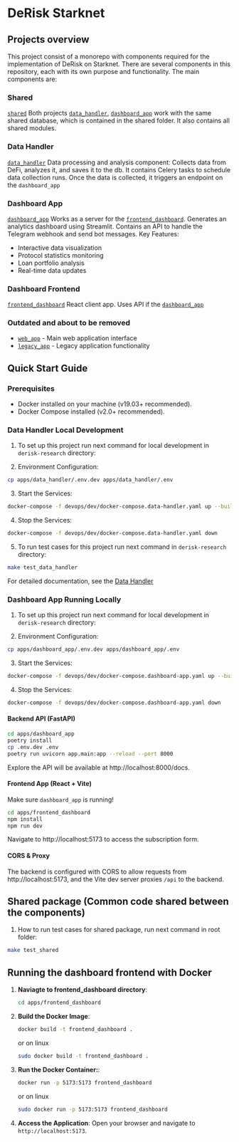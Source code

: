 # DeRisk Starknet

## Projects overview
This project consist of a monorepo with components required for the implementation of DeRisk on Starknet.
There are several components in this repository, each with its own purpose and functionality. The main components are:

### Shared
[`shared`](./apps/shared/README.md)
Both projects [`data_handler`](./apps/data_handler/README.md), [`dashboard_app`](./apps/dashboard_app/README.md)  work with the same shared database,
which is contained in the shared folder. It also contains all shared modules.

### Data Handler
[`data_handler`](./apps/data_handler/README.md)
Data processing and analysis component: Collects data from DeFi, analyzes it, and saves it to the db. It contains Celery tasks to schedule data collection runs. Once the data is collected, it triggers an endpoint on the `dashboard_app`

### Dashboard App 
[`dashboard_app`](./apps/dashboard_app/README.md)
Works as a server for the [`frontend_dashboard`](./apps/frontend_dashboard/README.md). Generates an analytics dashboard using Streamlit. Contains an API to handle the Telegram webhook and send bot messages.
Key Features:
- Interactive data visualization
- Protocol statistics monitoring
- Loan portfolio analysis
- Real-time data updates


### Dashboard Frontend 
[`frontend_dashboard`](./apps/frontend_dashboard/README.md)
React client app. Uses API if the  [`dashboard_app`](./apps/dashboard_app/README.md)


### Outdated and about to be removed
- [`web_app`](./apps/web_app/README.md) - Main web application interface
- [`legacy_app`](./apps/legacy_app/README.md) - Legacy application functionality



## Quick Start Guide

### Prerequisites
- Docker installed on your machine (v19.03+ recommended).
- Docker Compose installed (v2.0+ recommended).

### Data Handler Local Development

1. To set up this project run next command for local development in `derisk-research` directory:

2. Environment Configuration:
```bash
cp apps/data_handler/.env.dev apps/data_handler/.env
```
3. Start the Services:

```bash
docker-compose -f devops/dev/docker-compose.data-handler.yaml up --build
```
4. Stop the Services:
```bash
docker-compose -f devops/dev/docker-compose.data-handler.yaml down
```

5. To run test cases for this project run next command in `derisk-research` directory:
```bash
make test_data_handler
```

For detailed documentation, see the [Data Handler](./apps/data_handler/README.md)




### Dashboard App Running Locally
1. To set up this project run next command for local development in `derisk-research` directory:

2. Environment Configuration:
```bash
cp apps/dashboard_app/.env.dev apps/dashboard_app/.env
```
3. Start the Services:

```bash
docker-compose -f devops/dev/docker-compose.dashboard-app.yaml up --build
```
4. Stop the Services:
```bash
docker-compose -f devops/dev/docker-compose.dashboard-app.yaml down
```

#### Backend API (FastAPI)

```bash
cd apps/dashboard_app
poetry install
cp .env.dev .env  
poetry run uvicorn app.main:app --reload --port 8000
```

Explore the API will be available at http://localhost:8000/docs. 

#### Frontend App (React + Vite)

Make sure `dashboard_app` is running!

```bash
cd apps/frontend_dashboard
npm install
npm run dev
```

Navigate to http://localhost:5173 to access the subscription form.

#### CORS & Proxy
The backend is configured with CORS to allow requests from http://localhost:5173, and the Vite dev server proxies `/api` to the backend.

## Shared package (Common code shared between the components)
1. How to run test cases for shared package, run next command in root folder:
```bash
make test_shared
```

## Running the dashboard frontend with Docker

1. **Naviagte to frontend_dashboard directory**:
   ```bash
   cd apps/frontend_dashboard
   ```
2. **Build the Docker Image**:
   ```bash
   docker build -t frontend_dashboard .
   ```

   or on linux

   ```bash
   sudo docker build -t frontend_dashboard .
   ```

3. **Run the Docker Container:**:

    ```bash
    docker run -p 5173:5173 frontend_dashboard
    ```

     or on linux

   ```bash
   sudo docker run -p 5173:5173 frontend_dashboard
   ```
4. **Access the Application**:
    Open your browser and navigate to `http://localhost:5173`.
